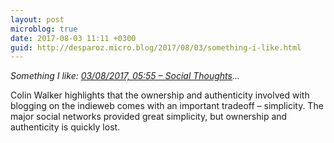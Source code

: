 ```yaml
---
layout: post
microblog: true
date: 2017-08-03 11:11 +0300
guid: http://desparoz.micro.blog/2017/08/03/something-i-like.html
---
```

<p><em>Something I like: <a class="u-like-of" href="https://colinwalker.blog/2017/08/03/03082017-0555/">03/08/2017, 05:55 &#8211; Social Thoughts</a>...</em></p>Colin Walker highlights that the ownership and authenticity involved with blogging on the indieweb comes with an important tradeoff – simplicity. The major social networks provided great simplicity, but ownership and authenticity is quickly lost.
